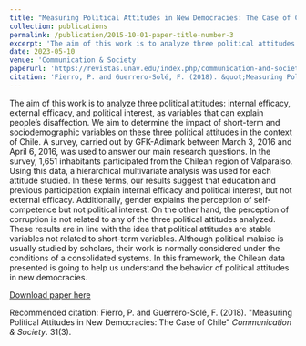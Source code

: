 ```yaml
---
title: "Measuring Political Attitudes in New Democracies: The Case of Chile"
collection: publications
permalink: /publication/2015-10-01-paper-title-number-3
excerpt: 'The aim of this work is to analyze three political attitudes: internal efficacy, external efficacy, and political interest, as variables that can explain people’s disaffection. We aim to determine the impact of short-term and sociodemographic variables on these three political attitudes in the context of Chile. A survey, carried out by GFK-Adimark between March 3, 2016 and April 6, 2016, was used to answer our main research questions. In the survey, 1,651 inhabitants participated from the Chilean region of Valparaiso. Using this data, a hierarchical multivariate analysis was used for each attitude studied. In these terms, our results suggest that education and previous participation explain internal efficacy and political interest, but not external efficacy. Additionally, gender explains the perception of self-competence but not political interest. On the other hand, the perception of corruption is not related to any of the three political attitudes analyzed. These results are in line with the idea that political attitudes are stable variables not related to short-term variables. Although political malaise is usually studied by scholars, their work is normally considered under the conditions of a consolidated systems. In this framework, the Chilean data presented is going to help us understand the behavior of political attitudes in new democracies.'
date: 2023-05-10
venue: 'Communication & Society'
paperurl: 'https://revistas.unav.edu/index.php/communication-and-society/article/view/35692'
citation: 'Fierro, P. and Guerrero-Solé, F. (2018). &quot;Measuring Political Attitudes in New Democracies: The Case of Chile.&quot; <i>Communication & Society</i>. 31(3).'
---
```

The aim of this work is to analyze three political attitudes: internal efficacy, external efficacy, and political interest, as variables that can explain people’s disaffection. We aim to determine the impact of short-term and sociodemographic variables on these three political attitudes in the context of Chile. A survey, carried out by GFK-Adimark between March 3, 2016 and April 6, 2016, was used to answer our main research questions. In the survey, 1,651 inhabitants participated from the Chilean region of Valparaiso. Using this data, a hierarchical multivariate analysis was used for each attitude studied. In these terms, our results suggest that education and previous participation explain internal efficacy and political interest, but not external efficacy. Additionally, gender explains the perception of self-competence but not political interest. On the other hand, the perception of corruption is not related to any of the three political attitudes analyzed. These results are in line with the idea that political attitudes are stable variables not related to short-term variables. Although political malaise is usually studied by scholars, their work is normally considered under the conditions of a consolidated systems. In this framework, the Chilean data presented is going to help us understand the behavior of political attitudes in new democracies.

[Download paper here]([https://www.sciencedirect.com/science/article/abs/pii/S0301420717303173](https://revistas.unav.edu/index.php/communication-and-society/article/view/35692))

Recommended citation: Fierro, P. and Guerrero-Solé, F. (2018). "Measuring Political Attitudes in New Democracies: The Case of Chile" <i>Communication & Society</i>. 31(3).

